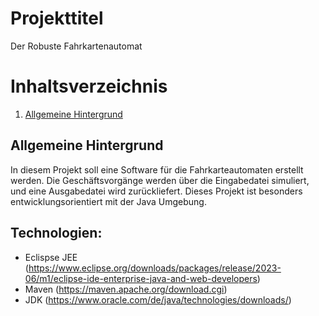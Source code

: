 # Projekttitel
Der Robuste Fahrkartenautomat

# Inhaltsverzeichnis
1. [Allgemeine Hintergrund](#general-info)

<a name="general-info"></a>
## Allgemeine Hintergrund
In diesem Projekt soll eine Software für die Fahrkarteautomaten erstellt werden. Die Geschäftsvorgänge werden über die Eingabedatei simuliert, 
und eine Ausgabedatei wird zurückliefert.
Dieses Projekt ist besonders entwicklungsorientiert mit der Java Umgebung.

<a name="technologies"></a>
## Technologien:
* Eclispse JEE (https://www.eclipse.org/downloads/packages/release/2023-06/m1/eclipse-ide-enterprise-java-and-web-developers)
* Maven (https://maven.apache.org/download.cgi)
* JDK (https://www.oracle.com/de/java/technologies/downloads/)
